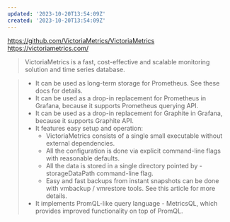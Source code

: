 ```yaml
---
updated: '2023-10-20T13:54:09Z'
created: '2023-10-20T13:54:09Z'
---
```

https://github.com/VictoriaMetrics/VictoriaMetrics
https://victoriametrics.com/

> VictoriaMetrics is a fast, cost-effective and scalable monitoring solution and time series database.

> - It can be used as long-term storage for Prometheus. See these docs for details.
> - It can be used as a drop-in replacement for Prometheus in Grafana, because it supports Prometheus querying API.
> - It can be used as a drop-in replacement for Graphite in Grafana, because it supports Graphite API.
> - It features easy setup and operation:
>     - VictoriaMetrics consists of a single small executable without external dependencies.
>     - All the configuration is done via explicit command-line flags with reasonable defaults.
>     - All the data is stored in a single directory pointed by -storageDataPath command-line flag.
>     - Easy and fast backups from instant snapshots can be done with vmbackup / vmrestore tools. See this article for more details.
> - It implements PromQL-like query language - MetricsQL, which provides improved functionality on top of PromQL.
